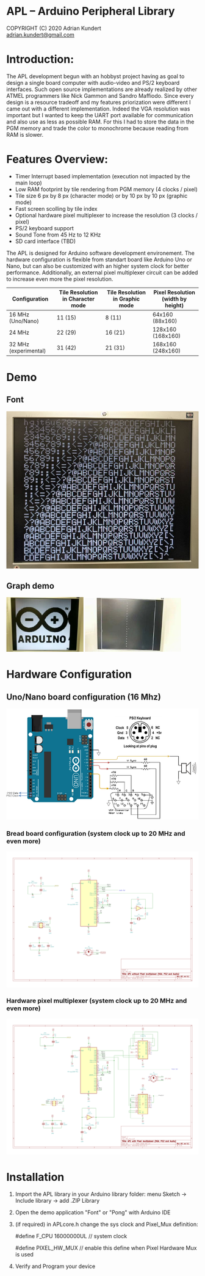 # APL – Arduino Peripheral Library

COPYRIGHT (C) 2020 Adrian Kundert  
[adrian.kundert@gmail.com](mailto:adrian.kundert@gmail.com)  

# Introduction:

The APL development begun with an hobbyst project having as goal to design a single board computer with audio-video and PS/2 keyboard interfaces. Such open source implementations are already realized by other ATMEL programmers like Nick Gammon and Sandro Maffiodo. Since every design is a resource tradeoff and my features priorization were different I came out with a different implementation. Indeed the VGA resolution was important but I wanted to keep the UART port available for communication and also use as less as possible RAM. For this I had to store the data in the PGM memory and trade the color to monochrome because reading from RAM is slower.

# Features Overview:

- Timer Interrupt based implementation (execution not impacted by the main loop)
- Low RAM footprint by tile rendering from PGM memory (4 clocks / pixel)
- Tile size 6 px by 8 px (character mode) or by 10 px by 10 px (graphic mode)
- Fast screen scolling by tile index
- Optional hardware pixel multiplexer to increase the resolution (3 clocks / pixel)
- PS/2 keyboard support
- Sound Tone from 45 Hz to 12 KHz
- SD card interface (TBD)

The APL is designed for Arduino software development environement. The hardware configuration is flexible from standart board like Arduino Uno or Nano, but can also be customized with an higher system clock for better performance. Additionally, an external pixel multiplexer circuit can be added to increase even more the pixel resolution.

| Configuration | Tile Resolution in Character mode | Tile Resolution in Graphic mode | Pixel Resolution (width by height) |
| --- | --- | --- | --- |
| 16 MHz (Uno/Nano) | 11 (15) | 8 (11) | 64x160 (88x160) |
| 24 MHz | 22 (29) | 16 (21) | 128x160 (168x160) |
| 32 MHz (experimental) | 31 (42) |  21 (31) | 168x160 (248x160) |

# Demo

## Font

![font demo](doc/screen-font.jpg)

## Graph demo

[<img width='40%' src='doc/logo.jpg'/>](https://www.youtube.com/watch?v=c0AHMCGUVl8)
[<img width='50%' src='doc/pong.jpg'/>](https://www.youtube.com/watch?v=c0AHMCGUVl8)

# Hardware Configuration

## Uno/Nano board configuration (16 Mhz)

![uno](doc/uno.png)

### Bread board configuration (system clock up to 20 MHz and even more)

![uno](doc/schema_APL_without_mux.png)

### Hardware pixel multiplexer (system clock up to 20 MHz and even more)

![uno](doc/schema_APL_with_mux.png)

# Installation

1. Import the APL library in your Arduino library folder: menu Sketch -> Include library -> add .ZIP Library
2. Open the demo application "Font" or "Pong" with Arduino IDE
3. (if required) in APLcore.h change the sys clock and Pixel_Mux definition:

	#define F_CPU 16000000UL  // system clock
	
	#define PIXEL_HW_MUX      // enable this define when Pixel Hardware Mux is used
	
4. Verify and Program your device
